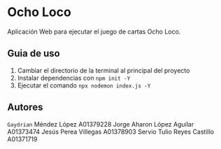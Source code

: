 # Ocho Loco

Aplicación Web para ejecutar el juego de cartas Ocho Loco.

## Guia de uso

1. Cambiar el directorio de la terminal al principal del proyecto 
2. Instalar dependencias con `npm init -Y`
3. Ejecutar el comando `npx nodemon index.js -Y`


## Autores
`Gaydrian` Méndez López A01379228
Jorge Aharon López Aguilar A01373474
Jesús Perea Villegas A01378903
Servio Tulio Reyes Castillo A01371719
